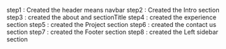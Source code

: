 <!-- installation of tailwind with vite -->

step1 : Created the header means navbar
step2 : Created the Intro section
step3 : created the about and sectionTitle
step4 : created the experience section
step5 : created the Project section
step6 : created the contact us section
step7 : created the Footer section
step8 : created the Left sidebar section
